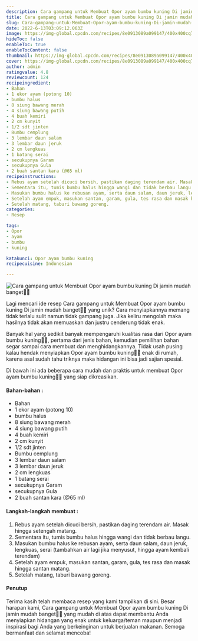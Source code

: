 ```yaml
---
description: Cara gampang untuk Membuat Opor ayam bumbu kuning Di jamin mudah banget"
title: Cara gampang untuk Membuat Opor ayam bumbu kuning Di jamin mudah banget
slug: Cara-gampang-untuk-Membuat-Opor-ayam-bumbu-kuning-Di-jamin-mudah-banget
date: 2022-6-13T03:09:12.063Z
image: https://img-global.cpcdn.com/recipes/8e0913089a099147/400x400cq70/photo.jpg
hideToc: false
enableToc: true
enableTocContent: false
thumbnail: https://img-global.cpcdn.com/recipes/8e0913089a099147/400x400cq70/photo.jpg
cover: https://img-global.cpcdn.com/recipes/8e0913089a099147/400x400cq70/photo.jpg
author: admin
ratingvalue: 4.8
reviewcount: 124
recipeingredient:
- Bahan
- 1 ekor ayam (potong 10)
- bumbu halus
- 8 siung bawang merah
- 4 siung bawang putih
- 4 buah kemiri
- 2 cm kunyit
- 1/2 sdt jinten
- Bumbu cemplung
- 3 lembar daun salam
- 3 lembar daun jeruk
- 2 cm lengkuas
- 1 batang serai
- secukupnya Garam
- secukupnya Gula
- 2 buah santan kara (@65 ml)
recipeinstructions:
- Rebus ayam setelah dicuci bersih, pastikan daging terendam air. Masak hingga setengah matang.
- Sementara itu, tumis bumbu halus hingga wangi dan tidak berbau langu.
- Masukan bumbu halus ke rebusan ayam, serta daun salam, daun jeruk, lengkuas, serai (tambahkan air lagi jika menyusut, hingga ayam kembali terendam)
- Setelah ayam empuk, masukan santan, garam, gula, tes rasa dan masak hingga santan matang.
- Setelah matang, taburi bawang goreng.
categories:
- Resep

tags:
- Opor
- ayam
- bumbu
- kuning

katakunci: Opor ayam bumbu kuning
recipecuisine: Indonesian

---
```


![Cara gampang untuk Membuat Opor ayam bumbu kuning Di jamin mudah banget👩‍🍳](https://img-global.cpcdn.com/recipes/8e0913089a099147/400x400cq70/photo.jpg)

Lagi mencari ide resep Cara gampang untuk Membuat Opor ayam bumbu kuning Di jamin mudah banget👩‍🍳 yang unik? Cara menyiapkannya memang tidak terlalu sulit namun tidak gampang juga. Jika keliru mengolah maka hasilnya tidak akan memuaskan dan justru cenderung tidak enak.

Banyak hal yang sedikit banyak mempengaruhi kualitas rasa dari Opor ayam bumbu kuning👩‍🍳, pertama dari jenis bahan, kemudian pemilihan bahan segar sampai cara membuat dan menghidangkannya. Tidak usah pusing kalau hendak menyiapkan Opor ayam bumbu kuning👩‍🍳 enak di rumah, karena asal sudah tahu triknya maka hidangan ini bisa jadi sajian spesial.

Di bawah ini ada beberapa cara mudah dan praktis untuk membuat Opor ayam bumbu kuning👩‍🍳 yang siap dikreasikan.

<!--inarticleads1-->

#### Bahan-bahan :

- Bahan
- 1 ekor ayam (potong 10)
- bumbu halus
- 8 siung bawang merah
- 4 siung bawang putih
- 4 buah kemiri
- 2 cm kunyit
- 1/2 sdt jinten
- Bumbu cemplung
- 3 lembar daun salam
- 3 lembar daun jeruk
- 2 cm lengkuas
- 1 batang serai
- secukupnya Garam
- secukupnya Gula
- 2 buah santan kara (@65 ml)

<!--inarticleads2-->

#### Langkah-langkah membuat :

1. Rebus ayam setelah dicuci bersih, pastikan daging terendam air. Masak hingga setengah matang.
1. Sementara itu, tumis bumbu halus hingga wangi dan tidak berbau langu.
1. Masukan bumbu halus ke rebusan ayam, serta daun salam, daun jeruk, lengkuas, serai (tambahkan air lagi jika menyusut, hingga ayam kembali terendam)
1. Setelah ayam empuk, masukan santan, garam, gula, tes rasa dan masak hingga santan matang.
1. Setelah matang, taburi bawang goreng.

#### Penutup

Terima kasih telah membaca resep yang kami tampilkan di sini. Besar harapan kami, Cara gampang untuk Membuat Opor ayam bumbu kuning Di jamin mudah banget👩‍🍳 yang mudah di atas dapat membantu Anda menyiapkan hidangan yang enak untuk keluarga/teman maupun menjadi inspirasi bagi Anda yang berkeinginan untuk berjualan makanan. Semoga bermanfaat dan selamat mencoba!